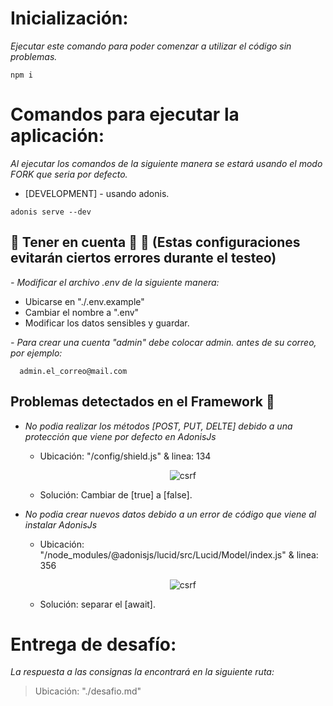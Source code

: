 # Inicialización:

_Ejecutar este comando para poder comenzar a utilizar el código sin problemas._

```
npm i
```


# Comandos para ejecutar la aplicación:

_Al ejecutar los comandos de la siguiente manera se estará usando el modo FORK que seria por defecto._

* [DEVELOPMENT] - usando adonis.
```
adonis serve --dev
```


## **🚨 Tener en cuenta 🚨 📢** (Estas configuraciones evitarán ciertos errores durante el testeo)
  
_- Modificar el archivo .env de la siguiente manera:_
  - Ubicarse en "./.env.example"
  - Cambiar el nombre a ".env"
  - Modificar los datos sensibles y guardar.

_- Para crear una cuenta "admin" debe colocar admin. antes de su correo, por ejemplo:_
  ```
    admin.el_correo@mail.com
  ```

## **Problemas detectados en el Framework 📡** 
  * _No podia realizar los métodos [POST, PUT, DELTE] debido a una protección que viene por defecto en AdonisJs_
    - Ubicación: "/config/shield.js" & linea: 134
      <p align="center"><img src="https://firebasestorage.googleapis.com/v0/b/backend-clases.appspot.com/o/adonis_csrf.PNG?alt=media&token=8bf116d9-9273-4ff1-8539-878ef0cfde29" alt="csrf"/></p>
    - Solución: Cambiar de [true] a [false].
  
  * _No podia crear nuevos datos debido a un error de código que viene al instalar AdonisJs_
    - Ubicación: "/node_modules/@adonisjs/lucid/src/Lucid/Model/index.js" & linea: 356
      <p align="center"><img src="https://firebasestorage.googleapis.com/v0/b/backend-clases.appspot.com/o/adonis_create.PNG?alt=media&token=3e311dd1-ca84-43b9-b64a-7d26dad65fd1" alt="csrf"/></p>
    - Solución: separar el [await].


# Entrega de desafío:
_La respuesta a las consignas la encontrará en la siguiente ruta:_
> Ubicación: "./desafio.md"